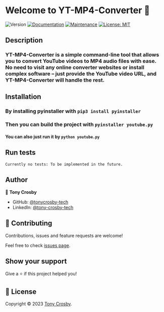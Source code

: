 # Welcome to YT-MP4-Converter 👋
![Version](https://img.shields.io/badge/version-1.0-blue.svg?cacheSeconds=2592000)
[![Documentation](https://img.shields.io/badge/Documentation-no-red)]()
[![Maintenance](https://img.shields.io/badge/Maintained%3F-yes-green.svg)]()
[![License: MIT](https://img.shields.io/github/license/tonycrosby-tech/YT-MP3-Converter)]( )

## Description
### YT-MP4-Converter is a simple command-line tool that allows you to convert YouTube videos to MP4 audio files with ease. No need to visit any online converter websites or install complex software – just provide the YouTube video URL, and YT-MP4-Converter will handle the rest.

## Installation
### By installing pyinstaller with ```pip3 install pyinstaller```

### Then you can build the project with ```pyinstaller youtube.py```

#### You can also just run it by ```python youtube.py``` 

## Run tests

```
Currently no tests: To be implemented in the future.
```

## Author

👤 **Tony Crosby**

* GitHub: [@tonycrosby-tech](https://github.com/tonycrosby-tech)
* LinkedIn: [@tony-crosby-tech](https://linkedin.com/in/tony-crosby-tech)

## 🤝 Contributing

Contributions, issues and feature requests are welcome!

Feel free to check [issues page]( ).

## Show your support

Give a ⭐️ if this project helped you!


## 📝 License

Copyright © 2023 [Tony Crosby](https://github.com/tonycrosby-tech).